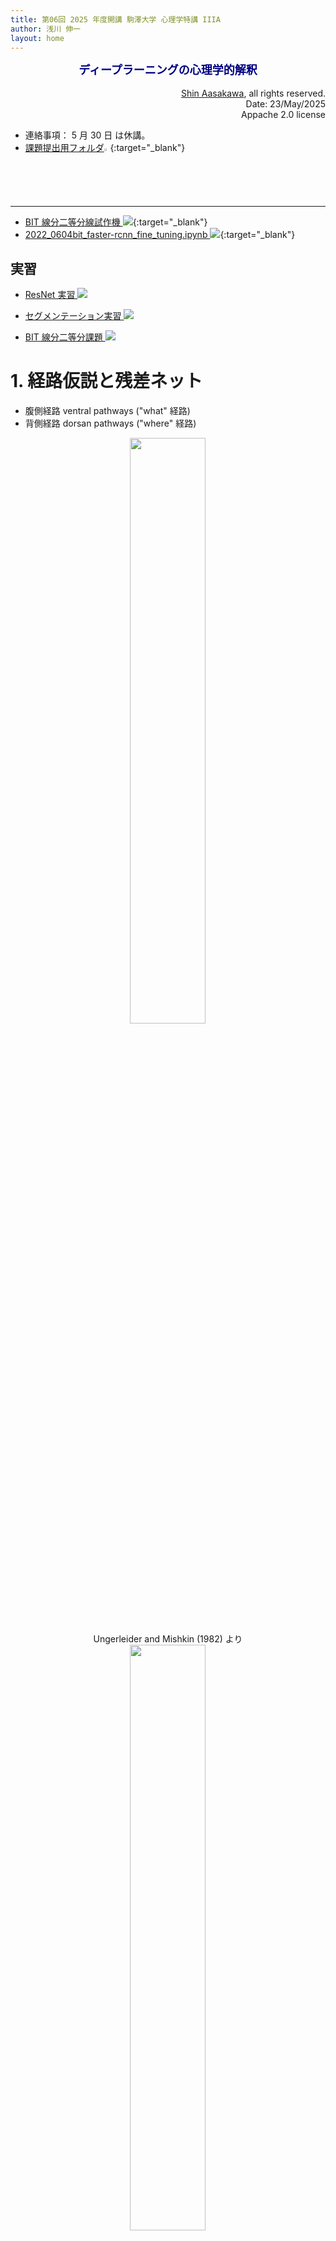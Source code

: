 ```yaml
---
title: 第06回 2025 年度開講 駒澤大学 心理学特講 IIIA
author: 浅川 伸一
layout: home
---
```

<link href="/css/asamarkdown.css" rel="stylesheet">
<div align="center">
<font size="+1" color="navy"><strong>ディープラーニングの心理学的解釈</strong></font><br/><br/>
</div>

<div align='right'>
<a href='mailto:educ0233@komazawa-u.ac.jp'>Shin Aasakawa</a>, all rights reserved.<br>
Date: 23/May/2025<br/>
Appache 2.0 license<br/>
</div>

<!-- Transfer learning の話をして, BIT シミュレーションを紹介する予定 -->

* 連絡事項： 5 月 30 日 は休講。
* [課題提出用フォルダ<img src="/2025assets/Google_Drive_icon_2020.svg" style="width:02%">](https://drive.google.com/drive/u/3/folders/1EdOL_Wz1656fWqD0RmmKgLmf_fUsl2QY){:target="_blank"}

---

* [BIT 線分二等分線試作機 <img src="/assets/colab_icon.svg">](https://colab.research.google.com/github/ShinAsakawa/ShinAsakawa.github.io/blob/master/2022notebooks/2022_1210bit_line_bisection.ipynb#scrollTo=UDyOZj1LLnX8){:target="_blank"}
* [2022_0604bit_faster-rcnn_fine_tuning.ipynb <img src="/assets/colab_icon.svg">](https://colab.research.google.com/github/ShinAsakawa/bit/blob/main/notebooks/2022_0617bit_faster_rcnn_fine_tuning.ipynb#scrollTo=D1v9Zb5hOzsl){:target="_blank"}



## 実習

* [ResNet 実習 <img src="/assets/colab_icon.svg">](https://colab.research.google.com/github/komazawa-deep-learning/komazawa-deep-learning.github.io/blob/master/2022notebooks/2022_0603ResNet_with_Olivetti_faces_.ipynb)
* [セグメンテーション実習 <img src="/assets/colab_icon.svg">](https://colab.research.google.com/github/komazawa-deep-learning/komazawa-deep-learning.github.io/blob/master/2022notebooks/2022_0603Image_segmentation_demo.ipynb)

* [BIT 線分二等分課題 <img src="/assets/colab_icon.svg">](https://colab.research.google.com/github/ShinAsakawa/ShinAsakawa.github.io/blob/master/2022notebooks/2022_1210bit_line_bisection.ipynb#scrollTo=moT9LtTZDV-J)

# 1. 経路仮説と残差ネット

* 腹側経路 ventral pathways ("what" 経路)
* 背側経路 dorsan pathways ("where" 経路)

<center>
<img src="/assets/1982Ungerleider_Mishkin.jpg" width="49%"><br/>
Ungerleider and Mishkin (1982) より
</center>

<center>
<img src="/assets/LNCS2766_Chapter_2_fig2_4.jpg" width="49%"><br/>
Behnke (2003) より
</center>

> 同様の 2 経路による処理は 聴覚 (Romanski et al., 1999) や 触覚(Reed et al., 2005)でも発見されている。

発展的な話題としては，このような 2 種類の処理経路は，処理される情報の種類の問題ではないくて，機能に関与した区別であるとの仮説もある。

* 腹側経路は物体に関する情報の知覚 (知覚のための視覚) 
* 背側経路は行動を導くための情報処理 (行動のための視覚) 

さらに，背側経路は 背外側経路 (dorsolateral) と背中側経路 (dorsomedial) に細分化できることが示唆されている（Binkofski and Buxbaum, 2013, Grafton, 2010, Rizzolatti and Matelli, 2003)。

* 背外側側経路 前頭頂内溝（aIPS）と前頭前皮質の腹側部分（PMv）, 古典的に到達運動の計画に寄与 （Davare ら, 2015; Davare ら, 2012; Vesia and Crawford,2012）
* 背中側経路は V6A と内側頭頂内溝 を介して背側前頭前皮質（PMd）へ. 把持に関連する情報を統合する（Davare ら, 2007; Davare ら,2010; Tunik ら, 2005）

最近では、これら 2 つの 副回路が 行動によって要求されるオンライン制御の程度に応じて相互作用することも発見されている (Grol et al., 2007, Verhagen et al., 2013)。

### 二段階モデル

<center>
<img src='/assets/2013Girshick_RCNN_Fig1.svg' style='width:74%'><br>
Girshick (2013) より
</center>

## 残差ネット (ResNet, He et. al, 2015)

<center>
<img src='/assets/ResNet_Fig2.svg' style='width:39%'><br>
<img src='/assets/2015ResNet30.svg' style='width:94%'><br>
He (2015) より
</center>


## Fast R-CNN と Faster R-CNN (2014)

<center>
<img src='/assets/2015Fast_R-CNN_Fig1.svg' style='width:74%'><br/>
Fast R-CNN
</center>

### 意味的切り分け (セマンティックセグメンテーション) と 実体切り分け (インスタンスセグメンテーション)

- 完全畳み込みネットワーク (Fully Convolutional Network:FCN) と呼ばれるセマンティックセグメンテーションを実現するネットワーク
- FCN とは文字通り全ての層が畳込み層であるモデル

<center>
<img src='/assets/2015Long_FCN.svg' style='width:94%'></br>
Long (2017) FCN
</center>

- 通常のCNN は，出力層のユニット数が識別すべきカテゴリー数であった。一方 FCN では入力画像の画素数だけ出力層が必要になる。
- すなわち各画素がそれぞれどのカテゴリーに属するのかを出力する必要があるため出力層には，縦画素数 $\times$ 横画素数 $\times$ カテゴリー数の出力ニューロンが用意される。
- 図 では，識別すべきカテゴリー数 が 20 であったたま，どのカテゴリーにも属さない，すなわち背景を指示するもう1 つのカテゴリーを加えた計 21 カテゴリーの分類を行うことになる。

- CNN では畳込演算によって畳込みのカーネル幅(受容野) だけ近傍の入力刺激を加えて計算することになるため，上位層では下位層に比べて受容野が大きくなることの影響で画像サイズは小さく(あるいは粗く) なってしまう
- このため，最終出力層に入力層と同じ解像度の画素数を得るためには，畳込みと反対方向の解像度を細かくする工夫が必要となる。
- これを解決する一つの方法がアンサンプリング(unsampling) と呼ばれる方法

### 意味的切り分け (セマンティックセグメンテーション)

* 意味的切り分け (セマンティックセグメンテーション) とは画像中の各画素をあるクラスに分類する画像解析課題のこと。
* 我々人間が常に行っていることと同じで，見ているものを画像と見なすと，画像の各画素がどのクラスに属しているかがわかる。
* 意味的切り出し (セマンティック・セグメンテーション semantic segmentation) はコンピュータでこれを実現するための技術である。

* セグメンテーションには他にもいくつかの種類がある。
詳しくは [こちら](https://www.learnopencv.com/image-segmentation/) 参照。
ここではセマンティック・セグメンテーションに焦点を当てる。

## セグメンテーションの応用
### 1. 自動運転

<center>
<img src="https://cdn-images-1.medium.com/max/1600/1*JKmS08bllQ8SCajIPyiBBQ.png" width="39%"><br/>
<small> Source: CityScapes Dataset </small>
</center>  

自律走行ではカメラから送られてくる画像を意味的に分割し，画像内の各画素をクラスに分類する。
これによりコンピュータは周囲に何があるのかを理解し，それに応じて自動車が行動できるようになる。


### 2. 顔セグメンテーション

<center>
<img src="https://i.ytimg.com/vi/vrvwfFej_r4/maxresdefault.jpg" width="39%"><br/>
<small> Source: https://github.com/massimomauro/FASSEG-repository/blob/master/papers/multiclass_face_segmentation_ICIP2015.pdf </small>
</center>

顔セグメンテーションは，唇や目など，顔の各部分をカテゴリーに分類するために使用されます。
この技術は性別の推定，年齢推定，顔の表情分析，感情分析など，様々な目的で使用される。

### 3. 室内物体セグメンテーション

<center>
<img src="https://cs.nyu.edu/~silberman/rmrc2014/header_semantic_segmentation.jpg" width="39%"><br/>
<small> Source: http://buildingparser.stanford.edu/dataset.html </small>
</center>

AR (拡張現実) や VR (仮想現実) などで用いられる。
AR は屋内全体をセグメントして，椅子やテーブル，人，壁，障害物などがどこにあるのかを把握するために必要な応用である。

### 4. ジオ・ランド・センシング

<center>
<img src="https://ars.els-cdn.com/content/image/1-s2.0-S0924271616305305-fx1_lrg.jpg" width="39%"><br/>
<small> Source: https://www.sciencedirect.com/science/article/pii/S0924271616305305 </small>
</center>

ジオ・ランド・センシングは衛星画像の各画素をカテゴリに分類し，各領域の土地被覆を追跡する方法である。
例えば，ある地域で森林破壊が進んでいるとすれば，適切な対策を講じることができる。
<!-- Geo Land Sensing is a way of categorizing each pixel in satellite images into a category such that we can track the land cover of each area. 
So, say in some area there is a heavy deforestation taking place then appropriate measures can be taken. -->

## U-Net 

画像分割の SOTA (State of the arts)

<center>
<img src="/assets/2015Ronneberger_U-Net_Fig1_ja.svg" style="width:66%"><br/>
Ronnenberger et. al (2015) Fig. 1 より
</center>

<!-- <img src="/assets/2014Friston_Fig1.svg" style="width:99%"><br/> -->
<!--  <img src="../assets/2009Friston_box3.svg" style="width:99%"><br/> -->

## 背骨 （バックボーン）ネットワーク と 周辺ネット

<center>
<img src="/assets/2017Lin_FPN_teaser_ja_b.svg" style="width:33%">
<img src="/assets/2017Lin_FPN_teaser_ja_c.svg" style="width:39%">
<img src="/assets/2017Lin_FPN_teaser_ja_d.svg" style="width:66%">
</center>

<!-- detectron2 の実習をしてみましょう。 -->


<center>
<iframe width="800" height="600" src="https://www.youtube.com/embed/pW6nZXeWlGM" frameborder="0" allow="accelerometer; autoplay; encrypted-media; gyroscope; picture-in-picture" allowfullscreen>
<!-- <iframe width="600" height="300" src="https://www.youtube.com/embed/pW6nZXeWlGM" frameborder="0" allow="accelerometer; autoplay; encrypted-media; gyroscope; picture-in-picture" allowfullscreen> -->
</iframe><br>
Realtime Multi-Person 2D Human Pose Estimation using Part Affinity Fields, CVPR 2017 Oral
</center>

---

<center>
<iframe width="800" height="600" src="https://www.youtube.com/embed/PCBTZh41Ris" frameborder="0" allow="accelerometer; autoplay; encrypted-media; gyroscope; picture-in-picture" allowfullscreen>
<!-- <iframe width="800" height="600" src="https://www.youtube.com/embed/PCBTZh41Ris" frameborder="0" allow="accelerometer; autoplay; encrypted-media; gyroscope; picture-in-picture" allowfullscreen> -->
</iframe><br>
論文: <https://arxiv.org/pdf/1808.07371.pdf><br>
プロジェクトサイト: <https://carolineec.github.io/everybody_dance_now/>
</center>

---

<center>
<img src="/2022assets/2007Patterson_HubFig2.png" width="66%"><br/>
<div style="text-align:left;width:88%;background-color:cornsilk">

図 2. 意味性認知症患者における意味課題の成績低下例。
この図は意味性認知症 (SD) における障害のクロスモーダルな性質と，特定情報に対する一般情報の相対的な保存を示す。
a. 健常対照者と軽度，中等度，重度の SD(72) 患者の 4 群における絵のカテゴリー化課題での目標刺激と妨害刺激の識別の正確さ。
参加者は，カテゴリーラベルとカラー写真を見て，その写真がラベルと一致しているかどうかを問われた。
ラベルは一般的なもの （例えば動物)，基本レベル （例えば犬)，具体的なもの (例えばラブラドール) のいずれかであった。
b. 縦断的に評価された 1 人の SD 患者の絵画命名反応(68)。+ は正しい反応を表す。
c. 2 つの認識課題における刺激と成績の例 (対照群，軽度および重度SD患者)。
最初の課題では，参加者は 2 つの項目のうちどちらの色が正しいかを判断した。
軽度の SD 患者は，対象がカテゴリーに典型的な色である場合 (例えば，緑のセロリ) には良い成績を示したが，対象が珍しい色である場合 (例えばオレンジ色のかぼちゃ) には悪い成績を示した。
より重度の SD 患者の判断は，いずれの条件でも偶然 (50％) より優れていなかった(80)。
2 番目の課題では，参加者は 2 枚の絵のうちどちらが本物の動物を描いているかを判断した。
ここでは，軽度の SD 患者も重度の SD 患者も，比較的原型的な特徴をもつ標的 (たとえば，多くの動物と同様に小さな耳をもつサル) に対しては，正常レベルの成功を収めた。
しかし，正しい選択肢に通常とは異なる特徴がある場合 (たとえば耳が非常に大きいゾウ)，軽度の SD 患者は障害を受け，重度のSD患者は偶然水準で得点した (70)。
d. SD 患者が作成した遅延模写絵画 (71)。
患者に模型の絵を見せ，それを取り除いてから 10 秒間の遅延の後，この絵を記憶から再現するよう求めた。
目や尻尾など，多くの動物に共通する性質は，遅延描画でも保持されていた。
ラクダのコブやアザラシのヒレなど，他の動物と区別するための特殊な性質は，しばしば省略された。
また，アヒルの 4 本足やカエルの尻尾のように，ある動物に共通する性質が誤って付け加えられることもあった。

<!-- Figure 2 | Examples of impaired performance on semantic tasks in patients with semantic dementia. 
This figure illustrates the cross-modal nature of the impairment and the preservation of general relative to specific information in semantic dementia (SD). 
a. Accuracy at discriminating targets from distractors in a picture-categorization task for four groups of participants: healthy controls and patients with mild, moderate and severe SD(72). 
Participants viewed a category label followed by a colour photograph and were asked whether the picture matched the label. 
Labels were either general (for example, ‘animal’), basic-level (for example, ‘dog’) or specific (for example, ‘Labrador’). 
b | Picture naming responses for one SD patient who was assessed longitudinally(68). 
+ denotes a correct response. 
c | Examples of stimuli and performance (for controls, mild and severe SD patients) on two recognition tasks. 
In the first task, participants judged which of two items was coloured correctly. 
Patients with milder SD performed well when the targets had a category-typical colour (for example, the green celery) but poorly when the items had an unusual colour (for example, the orange pumpkin). 
The judgements of patients with more severe SD were no better than chance (50%) in either condition(80). 
In the second task, participants judged which of two drawings depicted a real animal. 
Here, both the patients with mild SD and the patients with severe SD achieved normal levels of success for targets with relatively prototypical features (for example, the monkey which, like most animals, has small ears). 
For stimulus pairs in which the correct choice had unusual features (for example, the elephant, which has very large ears), the patients with mild SD were impaired and the patients with severe SD scored at chance levels70. 
d | Delayed-copy drawings produced by SD patients(71). 
The patients were shown a model picture which was then removed and, after a 10-second delay, they were asked to reproduce this picture from memory. 
Properties that are common to most animals, such as eyes and a tail, were preserved in the delayed drawings. 
Unusual properties that distinguish one animal from others — for example, the hump on the camel and the flippers on the seal — were frequently omitted. Some common properties were also incorrectly added to animals that lack them (for example, the four legs on the delayed drawing of the duck and the tail on the delayed drawing of the frog).  -->
</div>
</center>

